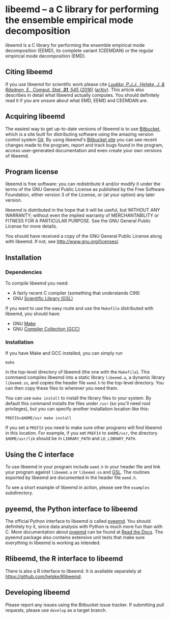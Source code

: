 libeemd – a C library for performing the ensemble empirical mode decomposition
==============================================================================

libeemd is a C library for performing the ensemble empirical mode decomposition
(EEMD), its complete variant (CEEMDAN) or the regular empirical mode
decomposition (EMD).

Citing libeemd
--------------

If you use libeemd for scientific work please cite [*Luukko, P.J.J., Helske, J.
& Räsänen, E., Comput. Stat. **31**, 545 (2016)*][article] ([arXiv][]). This article also
describes in detail what libeemd actually computes. You should definitely read
it if you are unsure about what EMD, EEMD and CEEMDAN are.

[article]: https://dx.doi.org/10.1007/s00180-015-0603-9
[arXiv]: https://arxiv.org/abs/1707.00487

Acquiring libeemd
-----------------

The easiest way to get up-to-date versions of libeemd is to use [Bitbucket][],
which is a site built for distributing software using the amazing version
control system [Git][]. By using libeemd's [Bitbucket site][webpage] you can see
recent changes made to the program, report and track bugs found in the program,
access user-generated documentation and even create your own versions of
libeemd.

[bitbucket]: https://bitbucket.org
[git]: http://git-scm.com

Program license
---------------

libeemd is free software: you can redistribute it and/or modify it under the
terms of the GNU General Public License as published by the Free Software
Foundation, either version 3 of the License, or (at your option) any later
version.

libeemd is distributed in the hope that it will be useful, but WITHOUT ANY
WARRANTY; without even the implied warranty of MERCHANTABILITY or FITNESS FOR A
PARTICULAR PURPOSE.  See the GNU General Public License for more details.

You should have received a copy of the GNU General Public License along with
libeemd.  If not, see <http://www.gnu.org/licenses/>.

[webpage]: https://bitbucket.org/luukko/libeemd

Installation
------------

### Dependencies

To compile libeemd you need:

* A fairly recent C compiler (something that understands C99)
* GNU [Scientific Library (GSL)][GSL]

If you want to use the easy route and use the `Makefile` distributed with
libeemd, you should have:

* GNU [Make][]
* GNU [Compiler Collection (GCC)][GCC]

[Make]: http://www.gnu.org/software/make/
[GCC]: http://gcc.gnu.org/
[GSL]: http://www.gnu.org/software/gsl/

### Installation

If you have Make and GCC installed, you can simply run

	make

in the top-level directory of libeemd (the one with the `Makefile`). This
command compiles libeemd into a static library `libeemd.a`, a dynamic library
`libeemd.so`, and copies the header file `eemd.h` to the top-level directory.
You can then copy these files to wherever you need them.

You can use `make install` to install the library files to your system. By
default this command installs the files under `/usr` (so you'll need root
privileges), but you can specify another installation location like this:

	PREFIX=$HOME/usr make install

If you set a `PREFIX` you need to make sure other programs will find libeemd
in this location. For example, if you set `PREFIX` to `$HOME/usr`, the
directory `$HOME/usr/lib` should be in `LIBRARY_PATH` and `LD_LIBRARY_PATH`.

Using the C interface
------------

To use libeemd in your program include `eemd.h` in your header file and link
your program against `libeemd.a` or `libeemd.so` and [GSL][]. The routines
exported by libeemd are documented in the header file `eemd.h`.

To see a short example of libeemd in action, please see the `examples`
subdirectory.

pyeemd, the Python interface to libeemd
-------------------------

The official Python interface to libeemd is called [pyeemd][]. You should
definitely try it, since data analysis with Python is much more fun than with
C. More documentation about [pyeemd][] can be found at [Read the Docs](http://pyeemd.readthedocs.org/).
The pyeemd package also contains extensive unit tests that make sure everything
in libeemd is working as intended.

[pyeemd]: https://bitbucket.org/luukko/pyeemd

Rlibeemd, the R interface to libeemd
----------------------------------------

There is also a R interface to libeemd. It is available separately at
<https://github.com/helske/Rlibeemd>.

Developing libeemd
------------------

Please report any issues using the Bitbucket issue tracker. If submitting pull
requests, please use `develop` as a target branch.
